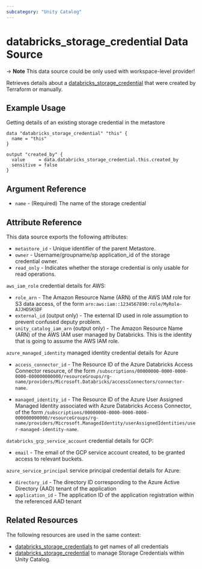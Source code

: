 ```yaml
---
subcategory: "Unity Catalog"
---
```

# databricks_storage_credential Data Source

-> **Note** This data source could be only used with workspace-level provider!

Retrieves details about a [databricks_storage_credential](../resources/storage_credential.md) that were created by Terraform or manually.

## Example Usage

Getting details of an existing storage credential in the metastore

```hcl
data "databricks_storage_credential" "this" {
  name = "this"
}

output "created_by" {
  value     = data.databricks_storage_credential.this.created_by
  sensitive = false
}
```

## Argument Reference

* `name` - (Required) The name of the storage credential

## Attribute Reference

This data source exports the following attributes:

* `metastore_id` - Unique identifier of the parent Metastore.
* `owner` - Username/groupname/sp application_id of the storage credential owner.
* `read_only` - Indicates whether the storage credential is only usable for read operations.

`aws_iam_role` credential details for AWS:

* `role_arn` - The Amazon Resource Name (ARN) of the AWS IAM role for S3 data access, of the form `arn:aws:iam::1234567890:role/MyRole-AJJHDSKSDF`
* `external_id` (output only) - The external ID used in role assumption to prevent confused deputy problem.
* `unity_catalog_iam_arn` (output only) - The Amazon Resource Name (ARN) of the AWS IAM user managed by Databricks. This is the identity that is going to assume the AWS IAM role.

`azure_managed_identity` managed identity credential details for Azure

* `access_connector_id` - The Resource ID of the Azure Databricks Access Connector resource, of the form `/subscriptions/00000000-0000-0000-0000-000000000000/resourceGroups/rg-name/providers/Microsoft.Databricks/accessConnectors/connector-name`.

* `managed_identity_id` - The Resource ID of the Azure User Assigned Managed Identity associated with Azure Databricks Access Connector, of the form `/subscriptions/00000000-0000-0000-0000-000000000000/resourceGroups/rg-name/providers/Microsoft.ManagedIdentity/userAssignedIdentities/user-managed-identity-name`.

`databricks_gcp_service_account` credential details for GCP:

* `email` - The email of the GCP service account created, to be granted access to relevant buckets.

`azure_service_principal` service principal credential details for Azure:

* `directory_id` - The directory ID corresponding to the Azure Active Directory (AAD) tenant of the application
* `application_id` - The application ID of the application registration within the referenced AAD tenant

## Related Resources

The following resources are used in the same context:

* [databricks_storage_credentials](./storage_credentials.md) to get names of all credentials
* [databricks_storage_credential](../resources/storage_credential.md) to manage Storage Credentials within Unity Catalog.
